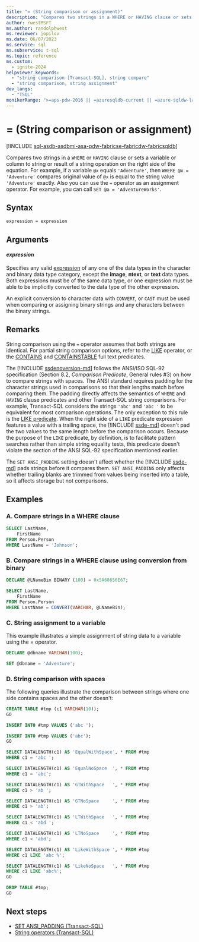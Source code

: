 ```yaml
---
title: "= (String comparison or assignment)"
description: "Compares two strings in a WHERE or HAVING clause or sets a variable or column to string or result of a string operation on the right side of the equation."
author: rwestMSFT
ms.author: randolphwest
ms.reviewer: jopilov
ms.date: 06/07/2023
ms.service: sql
ms.subservice: t-sql
ms.topic: reference
ms.custom:
  - ignite-2024
helpviewer_keywords:
  - "string comparison [Transact-SQL], string compare"
  - "string comparison, string assignment"
dev_langs:
  - "TSQL"
monikerRange: ">=aps-pdw-2016 || =azuresqldb-current || =azure-sqldw-latest || >=sql-server-2016 || >=sql-server-linux-2017 || =azuresqldb-mi-current || =fabric"
---
```

# = (String comparison or assignment)

[!INCLUDE [sql-asdb-asdbmi-asa-pdw-fabricse-fabricdw-fabricsqldb](../../includes/applies-to-version/sql-asdb-asdbmi-asa-pdw-fabricse-fabricdw-fabricsqldb.md)]

Compares two strings in a `WHERE` or `HAVING` clause or sets a variable or column to string or result of a string operation on the right side of the equation. For example, if a variable `@x` equals `'Adventure'`, then `WHERE @x = 'Adventure'` compares original value of `@x` is equal to the string value `'Adventure'` exactly. Also you can use the `=` operator as an assignment operator. For example, you can call `SET @a = 'AdventureWorks'`.

## Syntax

```syntaxsql
expression = expression
```

## Arguments

#### *expression*

Specifies any valid [expression](expressions-transact-sql.md) of any one of the data types in the character and binary data type category, except the **image**, **ntext**, or **text** data types. Both expressions must be of the same data type, or one expression must be able to be implicitly converted to the data type of the other expression.

An explicit conversion to character data with `CONVERT`, or `CAST` must be used when comparing or assigning binary strings and any characters between the binary strings.

## Remarks

String comparison using the `=` operator assumes that both strings are identical. For partial string comparison options, refer to the [LIKE](like-transact-sql.md) operator, or the [CONTAINS](../queries/contains-transact-sql.md) and [CONTAINSTABLE](../../relational-databases/system-functions/containstable-transact-sql.md) full text predicates.

The [!INCLUDE [ssdenoversion-md](../../includes/ssdenoversion-md.md)] follows the ANSI/ISO SQL-92 specification (Section 8.2, *Comparison Predicate*, General rules #3) on how to compare strings with spaces. The ANSI standard requires padding for the character strings used in comparisons so that their lengths match before comparing them. The padding directly affects the semantics of `WHERE` and `HAVING` clause predicates and other Transact-SQL string comparisons. For example, Transact-SQL considers the strings `'abc'` and `'abc '` to be equivalent for most comparison operations. The only exception to this rule is the [LIKE predicate](like-transact-sql.md). When the right side of a `LIKE` predicate expression features a value with a trailing space, the [!INCLUDE [ssde-md](../../includes/ssde-md.md)] doesn't pad the two values to the same length before the comparison occurs. Because the purpose of the `LIKE` predicate, by definition, is to facilitate pattern searches rather than simple string equality tests, this predicate doesn't violate the section of the ANSI SQL-92 specification mentioned earlier.

The `SET ANSI_PADDING` setting doesn't affect whether the [!INCLUDE [ssde-md](../../includes/ssde-md.md)] pads strings before it compares them. `SET ANSI_PADDING` only affects whether trailing blanks are trimmed from values being inserted into a table, so it affects storage but not comparisons.

## Examples

### A. Compare strings in a WHERE clause

```sql
SELECT LastName,
    FirstName
FROM Person.Person
WHERE LastName = 'Johnson';
```

### B. Compare strings in a WHERE clause using conversion from binary

```sql
DECLARE @LNameBin BINARY (100) = 0x5A68656E67;

SELECT LastName,
    FirstName
FROM Person.Person
WHERE LastName = CONVERT(VARCHAR, @LNameBin);
```

### C. String assignment to a variable

This example illustrates a simple assignment of string data to a variable using the = operator.

```sql
DECLARE @dbname VARCHAR(100);

SET @dbname = 'Adventure';
```

### D. String comparison with spaces

The following queries illustrate the comparison between strings where one side contains spaces and the other doesn't:

```sql
CREATE TABLE #tmp (c1 VARCHAR(10));
GO

INSERT INTO #tmp VALUES ('abc ');

INSERT INTO #tmp VALUES ('abc');
GO

SELECT DATALENGTH(c1) AS 'EqualWithSpace', * FROM #tmp
WHERE c1 = 'abc ';

SELECT DATALENGTH(c1) AS 'EqualNoSpace  ', * FROM #tmp
WHERE c1 = 'abc';

SELECT DATALENGTH(c1) AS 'GTWithSpace   ', * FROM #tmp
WHERE c1 > 'ab ';

SELECT DATALENGTH(c1) AS 'GTNoSpace     ', * FROM #tmp
WHERE c1 > 'ab';

SELECT DATALENGTH(c1) AS 'LTWithSpace   ', * FROM #tmp
WHERE c1 < 'abd ';

SELECT DATALENGTH(c1) AS 'LTNoSpace     ', * FROM #tmp
WHERE c1 < 'abd';

SELECT DATALENGTH(c1) AS 'LikeWithSpace ', * FROM #tmp
WHERE c1 LIKE 'abc %';

SELECT DATALENGTH(c1) AS 'LikeNoSpace   ', * FROM #tmp
WHERE c1 LIKE 'abc%';
GO

DROP TABLE #tmp;
GO
```

## Next steps

- [SET ANSI_PADDING (Transact-SQL)](../statements/set-ansi-padding-transact-sql.md)
- [String operators (Transact-SQL)](string-operators-transact-sql.md)
